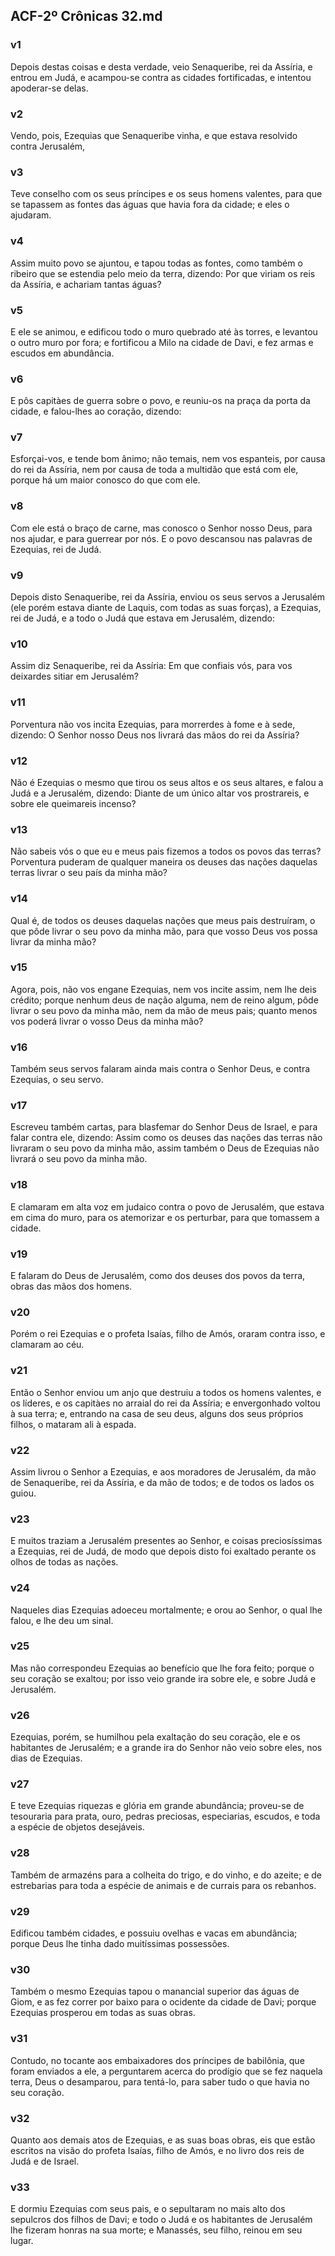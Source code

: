## ACF-2º Crônicas 32.md
### v1
 Depois destas coisas e desta verdade, veio Senaqueribe, rei da Assíria, e entrou em Judá, e acampou-se contra as cidades fortificadas, e intentou apoderar-se delas.
### v2
 Vendo, pois, Ezequias que Senaqueribe vinha, e que estava resolvido contra Jerusalém,
### v3
 Teve conselho com os seus príncipes e os seus homens valentes, para que se tapassem as fontes das águas que havia fora da cidade; e eles o ajudaram.
### v4
 Assim muito povo se ajuntou, e tapou todas as fontes, como também o ribeiro que se estendia pelo meio da terra, dizendo: Por que viriam os reis da Assíria, e achariam tantas águas?
### v5
 E ele se animou, e edificou todo o muro quebrado até às torres, e levantou o outro muro por fora; e fortificou a Milo na cidade de Davi, e fez armas e escudos em abundância.
### v6
 E pôs capitàes de guerra sobre o povo, e reuniu-os na praça da porta da cidade, e falou-lhes ao coração, dizendo:
### v7
 Esforçai-vos, e tende bom ânimo; não temais, nem vos espanteis, por causa do rei da Assíria, nem por causa de toda a multidão que está com ele, porque há um maior conosco do que com ele.
### v8
 Com ele está o braço de carne, mas conosco o Senhor nosso Deus, para nos ajudar, e para guerrear por nós. E o povo descansou nas palavras de Ezequias, rei de Judá.
### v9
 Depois disto Senaqueribe, rei da Assíria, enviou os seus servos a Jerusalém (ele porém estava diante de Laquis, com todas as suas forças), a Ezequias, rei de Judá, e a todo o Judá que estava em Jerusalém, dizendo:
### v10
 Assim diz Senaqueribe, rei da Assíria: Em que confiais vós, para vos deixardes sitiar em Jerusalém?
### v11
 Porventura não vos incita Ezequias, para morrerdes à fome e à sede, dizendo: O Senhor nosso Deus nos livrará das mãos do rei da Assíria?
### v12
 Não é Ezequias o mesmo que tirou os seus altos e os seus altares, e falou a Judá e a Jerusalém, dizendo: Diante de um único altar vos prostrareis, e sobre ele queimareis incenso?
### v13
 Não sabeis vós o que eu e meus pais fizemos a todos os povos das terras? Porventura puderam de qualquer maneira os deuses das nações daquelas terras livrar o seu país da minha mão?
### v14
 Qual é, de todos os deuses daquelas nações que meus pais destruíram, o que pôde livrar o seu povo da minha mão, para que vosso Deus vos possa livrar da minha mão?
### v15
 Agora, pois, não vos engane Ezequias, nem vos incite assim, nem lhe deis crédito; porque nenhum deus de nação alguma, nem de reino algum, pôde livrar o seu povo da minha mão, nem da mão de meus pais; quanto menos vos poderá livrar o vosso Deus da minha mão?
### v16
 Também seus servos falaram ainda mais contra o Senhor Deus, e contra Ezequias, o seu servo.
### v17
 Escreveu também cartas, para blasfemar do Senhor Deus de Israel, e para falar contra ele, dizendo: Assim como os deuses das nações das terras não livraram o seu povo da minha mão, assim também o Deus de Ezequias não livrará o seu povo da minha mão.
### v18
 E clamaram em alta voz em judaico contra o povo de Jerusalém, que estava em cima do muro, para os atemorizar e os perturbar, para que tomassem a cidade.
### v19
 E falaram do Deus de Jerusalém, como dos deuses dos povos da terra, obras das mãos dos homens.
### v20
 Porém o rei Ezequias e o profeta Isaías, filho de Amós, oraram contra isso, e clamaram ao céu.
### v21
 Então o Senhor enviou um anjo que destruiu a todos os homens valentes, e os líderes, e os capitàes no arraial do rei da Assíria; e envergonhado voltou à sua terra; e, entrando na casa de seu deus, alguns dos seus próprios filhos, o mataram ali à espada.
### v22
 Assim livrou o Senhor a Ezequias, e aos moradores de Jerusalém, da mão de Senaqueribe, rei da Assíria, e da mão de todos; e de todos os lados os guiou.
### v23
 E muitos traziam a Jerusalém presentes ao Senhor, e coisas preciosíssimas a Ezequias, rei de Judá, de modo que depois disto foi exaltado perante os olhos de todas as nações.
### v24
 Naqueles dias Ezequias adoeceu mortalmente; e orou ao Senhor, o qual lhe falou, e lhe deu um sinal.
### v25
 Mas não correspondeu Ezequias ao benefício que lhe fora feito; porque o seu coração se exaltou; por isso veio grande ira sobre ele, e sobre Judá e Jerusalém.
### v26
 Ezequias, porém, se humilhou pela exaltação do seu coração, ele e os habitantes de Jerusalém; e a grande ira do Senhor não veio sobre eles, nos dias de Ezequias.
### v27
 E teve Ezequias riquezas e glória em grande abundância; proveu-se de tesouraria para prata, ouro, pedras preciosas, especiarias, escudos, e toda a espécie de objetos desejáveis.
### v28
 Também de armazéns para a colheita do trigo, e do vinho, e do azeite; e de estrebarias para toda a espécie de animais e de currais para os rebanhos.
### v29
 Edificou também cidades, e possuiu ovelhas e vacas em abundância; porque Deus lhe tinha dado muitíssimas possessões.
### v30
 Também o mesmo Ezequias tapou o manancial superior das águas de Giom, e as fez correr por baixo para o ocidente da cidade de Davi; porque Ezequias prosperou em todas as suas obras.
### v31
 Contudo, no tocante aos embaixadores dos príncipes de babilônia, que foram enviados a ele, a perguntarem acerca do prodígio que se fez naquela terra, Deus o desamparou, para tentá-lo, para saber tudo o que havia no seu coração.
### v32
 Quanto aos demais atos de Ezequias, e as suas boas obras, eis que estão escritos na visão do profeta Isaías, filho de Amós, e no livro dos reis de Judá e de Israel.
### v33
 E dormiu Ezequias com seus pais, e o sepultaram no mais alto dos sepulcros dos filhos de Davi; e todo o Judá e os habitantes de Jerusalém lhe fizeram honras na sua morte; e Manassés, seu filho, reinou em seu lugar.

